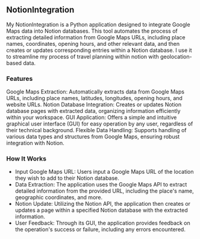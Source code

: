 ## NotionIntegration
My NotionIntegration is a Python application designed to integrate Google Maps data into Notion databases. This tool automates the process of extracting detailed information from Google Maps URLs, including place names, coordinates, opening hours, and other relevant data, and then creates or updates corresponding entries within a Notion database. I use it to streamline my process of travel planning within notion with geolocation-based data.


### Features
Google Maps Extraction: Automatically extracts data from Google Maps URLs, including place names, latitudes, longitudes, opening hours, and website URLs.
Notion Database Integration: Creates or updates Notion database pages with extracted data, organizing information efficiently within your workspace.
GUI Application: Offers a simple and intuitive graphical user interface (GUI) for easy operation by any user, regardless of their technical background.
Flexible Data Handling: Supports handling of various data types and structures from Google Maps, ensuring robust integration with Notion.

### How It Works
* Input Google Maps URL: Users input a Google Maps URL of the location they wish to add to their Notion database.
* Data Extraction: The application uses the Google Maps API to extract detailed information from the provided URL, including the place's name, geographic coordinates, and more.
* Notion Update: Utilizing the Notion API, the application then creates or updates a page within a specified Notion database with the extracted information.
* User Feedback: Through its GUI, the application provides feedback on the operation's success or failure, including any errors encountered.